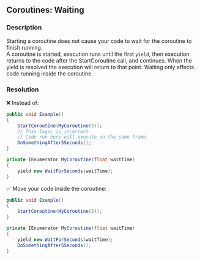 ## Coroutines: Waiting
### Description
Starting a coroutine does not cause your code to wait for the coroutine to finish running.  
A coroutine is started, execution runs until the first `yield`, then execution returns to the code after the StartCoroutine call, and continues. When the yield is resolved the execution will return to that point. Waiting only affects code running inside the coroutine.  

### Resolution
❌ Instead of:
```csharp
public void Example()
{
    StartCoroutine(MyCoroutine(5));
    // This logic is incorrect
    // Code run here will execute on the same frame.
    DoSomethingAfter5Seconds();
}

private IEnumerator MyCoroutine(float waitTime)
{
    yield new WaitForSeconds(waitTime);
}
```
✅ Move your code inside the coroutine:
```csharp
public void Example()
{
    StartCoroutine(MyCoroutine(5));
}

private IEnumerator MyCoroutine(float waitTime)
{
    yield new WaitForSeconds(waitTime);
    DoSomethingAfter5Seconds();
}
```